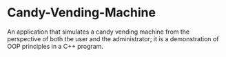# Candy-Vending-Machine
An application that simulates a candy vending machine from the perspective of both the user and the administrator; it is a demonstration of OOP principles in a C++ program.
